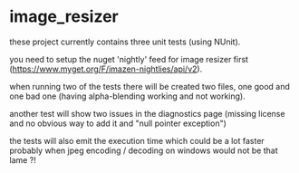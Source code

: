 # image_resizer

these project currently contains three unit tests (using NUnit).

you need to setup the nuget 'nightly' feed for image resizer first (https://www.myget.org/F/imazen-nightlies/api/v2).

when running two of the tests there will be created two files, one good and one bad one (having alpha-blending working and not working).

another test will show two issues in the diagnostics page (missing license and no obvious way to add it and "null pointer exception")

the tests will also emit the execution time which could be a lot faster probably when jpeg encoding / decoding on windows would not be that lame ?!

